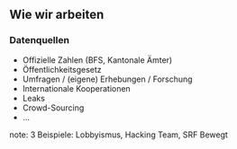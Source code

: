 ##  Wie wir arbeiten

### Datenquellen

* Offizielle Zahlen (BFS, Kantonale Ämter)
* Öffentlichkeitsgesetz
* Umfragen / (eigene) Erhebungen / Forschung
* Internationale Kooperationen
* Leaks
* Crowd-Sourcing
* ...

note:
    3 Beispiele: Lobbyismus, Hacking Team, SRF Bewegt
